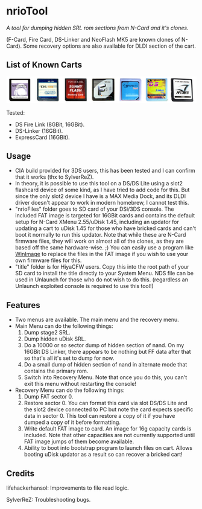 # nrioTool
_A tool for dumping hidden SRL rom sections from N-Card and it's clones._

(F-Card, Fire Card, DS-Linker and NeoFlash MK5 are known clones of N-Card). Some recovery options are also available for DLDI section of the cart.

## List of Known Carts
![NinjaPass Junior 512M, DS Fire Link, Sunny Flash, F-Card, ExpressCard, DS-Linker, N-Card.](carts.jpg)

Tested:
- DS Fire Link (8GBit, 16GBit).
- DS-Linker (16GBit).
- ExpressCard (16GBit).

## Usage
* CIA build provided for 3DS users, this has been tested and I can confirm that it works (thx to SylverReZ).
* In theory, it is possible to use this tool on a DS/DS Lite using a slot2 flashcard device of some kind, as I have tried to add code for this. But since the only slot2 device I have is a MAX Media Dock, and its DLDI driver doesn't appear to work in modern homebrew, I cannot test this.
* "nrioFiles" folder goes to SD card of your DSi/3DS console. The included FAT image is targeted for 16GBit cards and contains the default setup for N-Card XMenu 2.55/uDisk 1.45, including an updator for updating a cart to uDisk 1.45 for those who have bricked cards and can't boot it normally to run this updator. Note that while these are N-Card firmware files, they will work on almost all of the clones, as they are based off the same hardware-wise. ;)
  You can easily use a program like [WinImage](https://www.winimage.com/) to replace the files in the FAT image if you wish to use your own firmware files for this.
* "title" folder is for HiyaCFW users. Copy this into the root path of your SD card to install the title directly to your System Menu. NDS file can be used in Unlaunch for those who do not wish to do this. (regardless an Unlaunch exploited console is required to use this tool!)

## Features
* Two menus are available. The main menu and the recovery menu.
* Main Menu can do the following things: 
	1. Dump stage2 SRL.
	2. Dump hidden uDisk SRL.
	3. Do a 10000 or so sector dump of hidden section of nand. On my 16GBit DS Linker, there appears to be nothing but FF data after that so that's all it's set to dump for now.
	4. Do a small dump of hidden section of nand in alternate mode that contains the primary rom.
	5. Switch into Recovery Menu. Note that once you do this, you can't exit this menu without restarting the console!
* Recovery Menu can do the following things:
	1. Dump FAT sector 0.
	2. Restore sector 0. You can format this card via slot DS/DS Lite and the slot2 device connected to PC but note the card expects specific data in sector 0.
	   This tool can restore a copy of it if you have dumped a copy of it before formatting.
	3. Write default FAT image to card. An image for 16g capacity cards is included. Note that other capacities are not currently supported until FAT image jumps of them become available.
	4. Ability to boot into bootstrap program to launch files on cart. Allows booting uDisk updator as a result so can recover a bricked cart!

## Credits
lifehackerhansol: Improvements to file read logic.

SylverReZ: Troubleshooting bugs.
